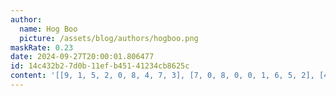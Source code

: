 ```yaml
---
author:
  name: Hog Boo
  picture: /assets/blog/authors/hogboo.png
maskRate: 0.23
date: 2024-09-27T20:00:01.806477
id: 14c432b2-7d0b-11ef-b451-41234cb8625c
content: '[[9, 1, 5, 2, 0, 8, 4, 7, 3], [7, 0, 8, 0, 0, 1, 6, 5, 2], [4, 2, 0, 7, 5, 3, 0, 8, 1], [2, 6, 1, 0, 8, 0, 5, 4, 9], [8, 4, 9, 6, 2, 5, 1, 0, 7], [0, 7, 3, 0, 4, 9, 0, 2, 6], [0, 9, 4, 5, 7, 0, 2, 0, 8], [1, 0, 2, 9, 0, 4, 7, 6, 5], [6, 0, 7, 8, 1, 2, 3, 9, 4]]'
---
```

